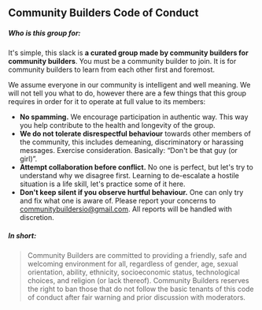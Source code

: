 ## Community Builders Code of Conduct

##### Who is this group for:

It's simple, this slack is **a curated group made by community builders for community builders**. You must be a community builder to join. It is for community builders to learn from each other first and foremost. 

We assume everyone in our community is intelligent and well meaning. We will not tell you what to do, however there are a few things that this group requires in order for it to operate at full value to its members:

- **No spamming.** We encourage participation in authentic way. This way you help contribute to the health and longevity of the group.
- **We do not tolerate disrespectful behaviour** towards other members of the community, this includes demeaning, discriminatory or harassing messages. Exercise consideration. Basically: “Don't be that guy (or girl)”.
- **Attempt collaboration before conflict.** No one is perfect, but let's try to understand why we disagree first. Learning to de-escalate a hostile situation is a life skill, let's practice some of it here. 
- **Don't keep silent if you observe hurtful behaviour.** One can only try and fix what one is aware of. Please report your concerns to [communitybuildersio@gmail.com](mailto:communitybuildersio@gmail.com). All reports will be handled with discretion. 


##### In short:

> Community Builders are committed to providing a friendly, safe and welcoming environment for all, regardless of gender, age, sexual orientation, ability, ethnicity, socioeconomic status, technological choices, and religion (or lack thereof).
> Community Builders reserves the right to ban those that do not follow the basic tenants of this code of conduct after fair warning and prior discussion with moderators.
